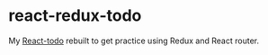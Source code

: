 # react-redux-todo

My [React-todo](https://github.com/rkinnunen/react-todo) rebuilt to get practice using Redux and React router.
